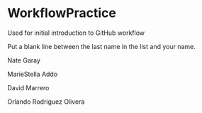 # WorkflowPractice
Used for initial introduction to GitHub workflow

Put a blank line between the last name in the list and your name.

Nate Garay

MarieStella Addo

David Marrero

Orlando Rodriguez Olivera


